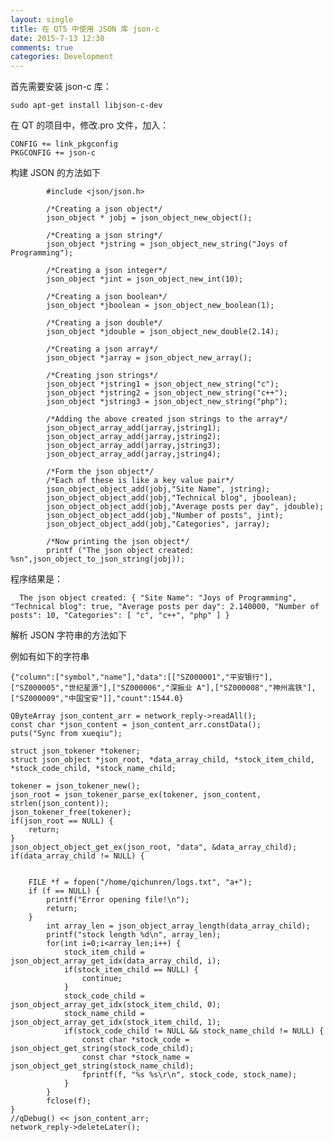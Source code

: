 ```yaml
---
layout: single
title: 在 QT5 中使用 JSON 库 json-c
date: 2015-7-13 12:30
comments: true
categories: Development
---
```


首先需要安装 json-c 库：

    sudo apt-get install libjson-c-dev

在 QT 的项目中，修改.pro 文件，加入：

    CONFIG += link_pkgconfig
    PKGCONFIG += json-c

构建 JSON 的方法如下

            #include <json/json.h>

            /*Creating a json object*/
            json_object * jobj = json_object_new_object();

            /*Creating a json string*/
            json_object *jstring = json_object_new_string("Joys of Programming");

            /*Creating a json integer*/
            json_object *jint = json_object_new_int(10);

            /*Creating a json boolean*/
            json_object *jboolean = json_object_new_boolean(1);

            /*Creating a json double*/
            json_object *jdouble = json_object_new_double(2.14);

            /*Creating a json array*/
            json_object *jarray = json_object_new_array();

            /*Creating json strings*/
            json_object *jstring1 = json_object_new_string("c");
            json_object *jstring2 = json_object_new_string("c++");
            json_object *jstring3 = json_object_new_string("php");

            /*Adding the above created json strings to the array*/
            json_object_array_add(jarray,jstring1);
            json_object_array_add(jarray,jstring2);
            json_object_array_add(jarray,jstring3);
            json_object_array_add(jarray,jstring4);

            /*Form the json object*/
            /*Each of these is like a key value pair*/
            json_object_object_add(jobj,"Site Name", jstring);
            json_object_object_add(jobj,"Technical blog", jboolean);
            json_object_object_add(jobj,"Average posts per day", jdouble);
            json_object_object_add(jobj,"Number of posts", jint);
            json_object_object_add(jobj,"Categories", jarray);

            /*Now printing the json object*/
            printf ("The json object created: %sn",json_object_to_json_string(jobj));

程序结果是：

      The json object created: { "Site Name": "Joys of Programming", "Technical blog": true, "Average posts per day": 2.140000, "Number of posts": 10, "Categories": [ "c", "c++", "php" ] }

解析 JSON 字符串的方法如下

例如有如下的字符串

```
{"column":["symbol","name"],"data":[["SZ000001","平安银行"],["SZ000005","世纪星源"],["SZ000006","深振业 A"],["SZ000008","神州高铁"],["SZ000009","中国宝安"]],"count":1544.0}
```

    QByteArray json_content_arr = network_reply->readAll();
    const char *json_content = json_content_arr.constData();
    puts("Sync from xueqiu");

    struct json_tokener *tokener;
    struct json_object *json_root, *data_array_child, *stock_item_child, *stock_code_child, *stock_name_child;

    tokener = json_tokener_new();
    json_root = json_tokener_parse_ex(tokener, json_content, strlen(json_content));
    json_tokener_free(tokener);
    if(json_root == NULL) {
        return;
    }
    json_object_object_get_ex(json_root, "data", &data_array_child);
    if(data_array_child != NULL) {


        FILE *f = fopen("/home/qichunren/logs.txt", "a+");
        if (f == NULL) {
            printf("Error opening file!\n");
            return;
        }
            int array_len = json_object_array_length(data_array_child);
            printf("stock length %d\n", array_len);
            for(int i=0;i<array_len;i++) {
                stock_item_child = json_object_array_get_idx(data_array_child, i);
                if(stock_item_child == NULL) {
                    continue;
                }
                stock_code_child = json_object_array_get_idx(stock_item_child, 0);
                stock_name_child = json_object_array_get_idx(stock_item_child, 1);
                if(stock_code_child != NULL && stock_name_child != NULL) {
                    const char *stock_code = json_object_get_string(stock_code_child);
                    const char *stock_name = json_object_get_string(stock_name_child);
                    fprintf(f, "%s %s\r\n", stock_code, stock_name);
                }
            }
            fclose(f);
    }
    //qDebug() << json_content_arr;
    network_reply->deleteLater();
